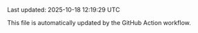 Last updated: 2025-10-18 12:19:29 UTC

This file is automatically updated by the GitHub Action workflow.
